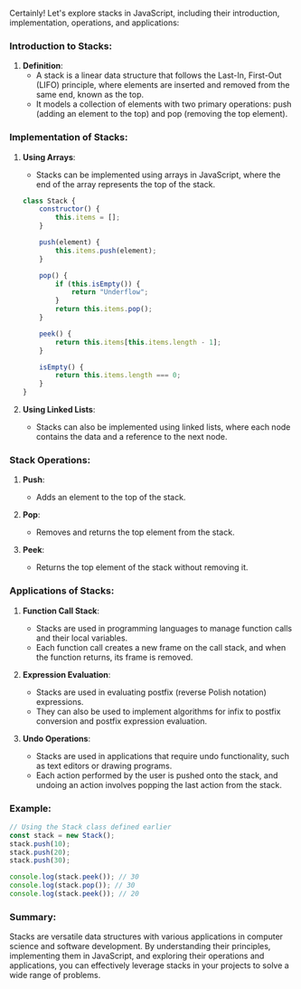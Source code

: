 Certainly! Let's explore stacks in JavaScript, including their introduction, implementation, operations, and applications:

### Introduction to Stacks:

1. **Definition**:
   - A stack is a linear data structure that follows the Last-In, First-Out (LIFO) principle, where elements are inserted and removed from the same end, known as the top.
   - It models a collection of elements with two primary operations: push (adding an element to the top) and pop (removing the top element).

### Implementation of Stacks:

1. **Using Arrays**:
   - Stacks can be implemented using arrays in JavaScript, where the end of the array represents the top of the stack.

   ```javascript
   class Stack {
       constructor() {
           this.items = [];
       }

       push(element) {
           this.items.push(element);
       }

       pop() {
           if (this.isEmpty()) {
               return "Underflow";
           }
           return this.items.pop();
       }

       peek() {
           return this.items[this.items.length - 1];
       }

       isEmpty() {
           return this.items.length === 0;
       }
   }
   ```

2. **Using Linked Lists**:
   - Stacks can also be implemented using linked lists, where each node contains the data and a reference to the next node.

### Stack Operations:

1. **Push**:
   - Adds an element to the top of the stack.

2. **Pop**:
   - Removes and returns the top element from the stack.

3. **Peek**:
   - Returns the top element of the stack without removing it.

### Applications of Stacks:

1. **Function Call Stack**:
   - Stacks are used in programming languages to manage function calls and their local variables.
   - Each function call creates a new frame on the call stack, and when the function returns, its frame is removed.

2. **Expression Evaluation**:
   - Stacks are used in evaluating postfix (reverse Polish notation) expressions.
   - They can also be used to implement algorithms for infix to postfix conversion and postfix expression evaluation.

3. **Undo Operations**:
   - Stacks are used in applications that require undo functionality, such as text editors or drawing programs.
   - Each action performed by the user is pushed onto the stack, and undoing an action involves popping the last action from the stack.

### Example:

```javascript
// Using the Stack class defined earlier
const stack = new Stack();
stack.push(10);
stack.push(20);
stack.push(30);

console.log(stack.peek()); // 30
console.log(stack.pop()); // 30
console.log(stack.peek()); // 20
```

### Summary:

Stacks are versatile data structures with various applications in computer science and software development. By understanding their principles, implementing them in JavaScript, and exploring their operations and applications, you can effectively leverage stacks in your projects to solve a wide range of problems.